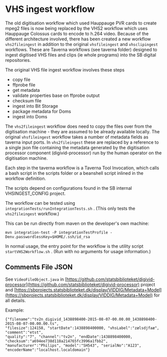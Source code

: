 # VHS ingest workflow

The old digitisation workflow which used Hauppauge PVR cards to create mpeg2 files is now being replaced by the VHS2 workflow
which uses Hauppauge Colossus cards to encode to h.264 video. Because of the different architecture involved, there has been created
a new workflow `vhs2fileingest` in addition to the original `vhsfileingest` and `vhsclipingest` workflows.
These are Taverna workflows (see taverna folder) designed to ingest digitised VHS files and clips (ie whole programs)
into the SB digital repositories.

The original VHS file ingest workflow involves these steps
 * copy file
 * ffprobe file
 * get metadata
 * validate properties base on ffprobe output
 * checksum file
 * ingest into Bit Storage
 * package metadata for Doms
 * ingest into Doms
 
The `vhs2fileingest` workflow does need to copy the files over from the digitisation machine - they are assumed to be already available locally. 
The original `vhsfileingest` workflow takes a number of metadata fields as taverna input ports. In `vhs2fileingest` these are replaced by a reference
to a single json file containing the metadata generated by the digitisation processor component (digivid-processor) run by the human operator on the 
digitisation machine.
 
Each step in the taverna workflow is a Taverna Tool Invocation, which calls a bash script in the scripts folder or a beanshell script inlined in the
workflow definition.

The scripts depend on configurations found in the SB internal VHSINGEST_CONFIG project.

The workflow can be tested using `integrationTests/runIntegrationTests.sh` . (This only tests the `vhs2fileingest` workflow.)

This can be run directly from maven on the developer's own machine:
    
    mvn integration-test -P integrationTestProfile -Denv.passwordlessKey=$HOME/.ssh/id_rsa

In normal usage, the entry point for the workflow is the utility script `startVHS2Workflow.sh` . (Run with no arguments for usage information.)


## Comments File JSON

See `VideoFileObject.java` in 
[https://github.com/statsbiblioteket/digivid-processor](https://github.com/statsbiblioteket/digivid-processor) project and 
[https://sbprojects.statsbiblioteket.dk/display/VIDDIG/Metadata+Model](https://sbprojects.statsbiblioteket.dk/display/VIDDIG/Metadata+Model) 
for all details.

Example:

    {"filename":"tv2n_digivid_1438898400-2015-08-07-00.00.00_1438898400-2015-08-07-00.00.00.ts",
    "filesize":124158, "startDate":1438898400000, "vhsLabel":"zælsdjfaæ", "comment":"etst",
    "quality":"7", "channel":"tv2n", "endDate":1438898400000, "checksum":"a694ee738d118a214765fc3996a1fbb2",
    "manufacturer":"Philips", "model":"SH543", "serialNo":"A123", "encoderName":"localhost.localdomain"}

